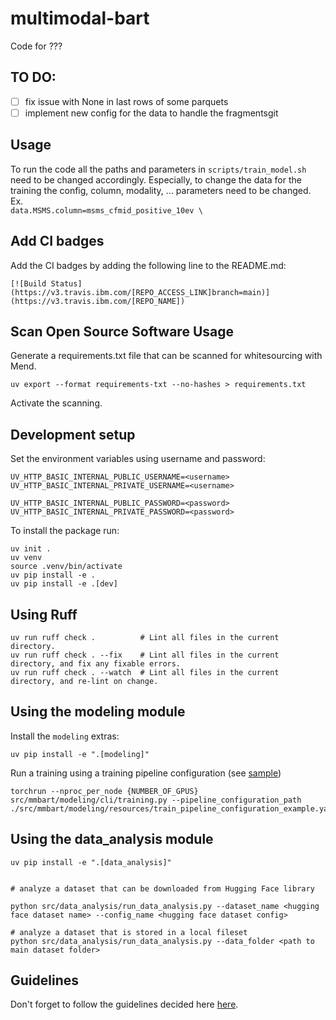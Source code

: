 # multimodal-bart

Code for ???

## TO DO:
- [ ] fix issue with None in last rows of some parquets
- [ ] implement new config for the data to handle the fragmentsgit 

## Usage
To run the code all the paths and parameters in `scripts/train_model.sh` need to be changed accordingly.
Especially, to change the data for the training the config, column, modality, ... parameters need to be changed.
Ex.  
`data.MSMS.column=msms_cfmid_positive_10ev \`


## Add CI badges
Add the CI badges by adding the following line to the README.md: 
```console
[![Build Status](https://v3.travis.ibm.com/[REPO_ACCESS_LINK]branch=main)](https://v3.travis.ibm.com/[REPO_NAME])
```

## Scan Open Source Software Usage
Generate a requirements.txt file that can be scanned for whitesourcing with Mend. 
```console
uv export --format requirements-txt --no-hashes > requirements.txt
```
Activate the scanning. 

## Development setup

Set the environment variables using username and password: 

```console
UV_HTTP_BASIC_INTERNAL_PUBLIC_USERNAME=<username> 
UV_HTTP_BASIC_INTERNAL_PRIVATE_USERNAME=<username>

UV_HTTP_BASIC_INTERNAL_PUBLIC_PASSWORD=<password>
UV_HTTP_BASIC_INTERNAL_PRIVATE_PASSWORD=<password>
```
To install the package run:

```console
uv init .
uv venv
source .venv/bin/activate
uv pip install -e .
uv pip install -e .[dev]
```

## Using Ruff

```console
uv run ruff check .          # Lint all files in the current directory.
uv run ruff check . --fix    # Lint all files in the current directory, and fix any fixable errors.
uv run ruff check . --watch  # Lint all files in the current directory, and re-lint on change.
```

## Using the modeling module

Install the `modeling` extras:

```console
uv pip install -e ".[modeling]"
```

Run a training using a training pipeline configuration (see [sample](./src/mmbart/modeling/resources/train_pipeline_configuration_example.yaml))

```console
torchrun --nproc_per_node {NUMBER_OF_GPUS} src/mmbart/modeling/cli/training.py --pipeline_configuration_path ./src/mmbart/modeling/resources/train_pipeline_configuration_example.yaml
```

## Using the data_analysis module

```console
uv pip install -e ".[data_analysis]"


# analyze a dataset that can be downloaded from Hugging Face library

python src/data_analysis/run_data_analysis.py --dataset_name <hugging face dataset name> --config_name <hugging face dataset config>

# analyze a dataset that is stored in a local fileset 
python src/data_analysis/run_data_analysis.py --data_folder <path to main dataset folder>
```

## Guidelines

Don't forget to follow the guidelines decided here [here](https://github.ibm.com/AI4SD/ai4sd-misc/blob/main/markdown/coding_guidelines.md).
